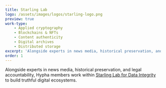 ```yaml
---
title: Starling Lab
logo: /assets/images/logos/starling-logo.png
preview: true
work-type: 
    - Applied cryptography 
    - Blockchains & NFTs 
    - Content authenticity 
    - Digital archives 
    - Distributed storage
excerpt: 'Alongside experts in news media, historical preservation, and legal accountability, Hypha members work within  <a class="link accent" href="https://www.starlinglab.org/">Starling Lab for Data Integrity</a> to build truthful digital ecosystems.'
order: 1
---
```

Alongside experts in news media, historical preservation, and legal accountability, Hypha members work within 
<a class="link accent" href="https://www.starlinglab.org/">Starling Lab for Data Integrity</a> to build truthful digital ecosystems.